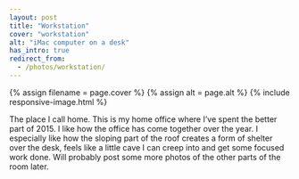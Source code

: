 ```yaml
---
layout: post
title: "Workstation"
cover: "workstation"
alt: "iMac computer on a desk"
has_intro: true
redirect_from:
  - /photos/workstation/
---
```


{% assign filename = page.cover %}
{% assign alt = page.alt %}
{% include responsive-image.html %}

The place I call home. This is my home office where I’ve spent the better part of 2015. I like how the office has come together over the year. I especially like how the sloping part of the roof creates a form of shelter over the desk, feels like a little cave I can creep into and get some focused work done. Will probably post some more photos of the other parts of the room later.
